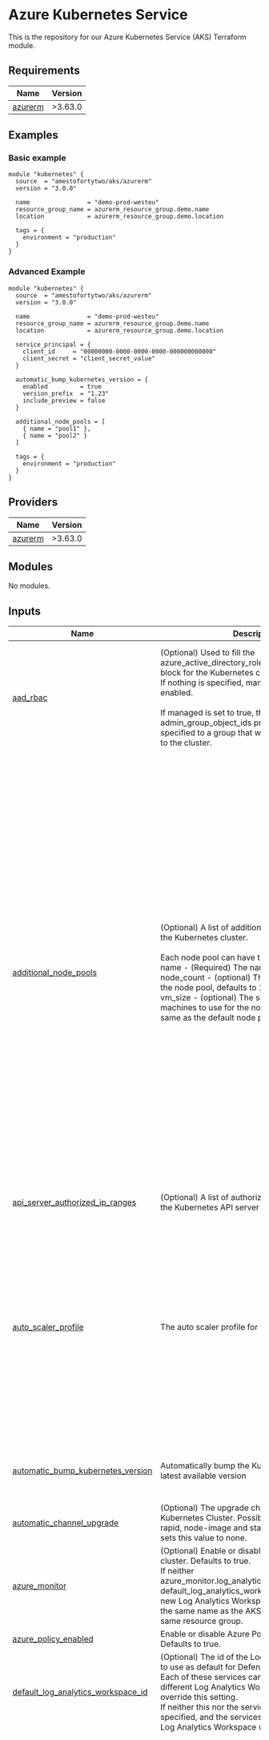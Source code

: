 <!-- BEGIN_TF_DOCS -->
# Azure Kubernetes Service

This is the repository for our Azure Kubernetes Service (AKS) Terraform module.

## Requirements

| Name | Version |
|------|---------|
| <a name="requirement_azurerm"></a> [azurerm](#requirement\_azurerm) | >3.63.0 |

## Examples

### Basic example

```hcl
module "kubernetes" {
  source  = "amestofortytwo/aks/azurerm"
  version = "3.0.0"

  name                = "demo-prod-westeu"
  resource_group_name = azurerm_resource_group.demo.name
  location            = azurerm_resource_group.demo.location

  tags = {
    environment = "production"
  }
}
```

### Advanced Example

```hcl
module "kubernetes" {
  source  = "amestofortytwo/aks/azurerm"
  version = "3.0.0"

  name                = "demo-prod-westeu"
  resource_group_name = azurerm_resource_group.demo.name
  location            = azurerm_resource_group.demo.location

  service_principal = {
    client_id     = "00000000-0000-0000-0000-000000000000"
    client_secret = "client_secret_value"
  }

  automatic_bump_kubernetes_version = {
    enabled         = true
    version_prefix  = "1.23"
    include_preview = false
  }

  additional_node_pools = [
    { name = "pool1" },
    { name = "pool2" }
  ]

  tags = {
    environment = "production"
  }
}
```

## Providers

| Name | Version |
|------|---------|
| <a name="provider_azurerm"></a> [azurerm](#provider\_azurerm) | >3.63.0 |

## Modules

No modules.

## Inputs

| Name | Description | Type | Default | Required |
|------|-------------|------|---------|:--------:|
| <a name="input_aad_rbac"></a> [aad\_rbac](#input\_aad\_rbac) | (Optional) Used to fill the azure\_active\_directory\_role\_based\_access\_control block for the Kubernetes cluster.<br>  If nothing is specified, managed AAD RBAC will be enabled.<br><br>  If managed is set to true, the admin\_group\_object\_ids properties can be specified to a group that will have admin access to the cluster. | <pre>object({<br>    managed                = optional(bool)<br>    tenant_id              = optional(string)<br>    admin_group_object_ids = optional(list(string))<br>    azure_rbac_enabled     = optional(bool)<br>    client_app_id          = optional(string)<br>    server_app_id          = optional(string)<br>    server_app_secret      = optional(string)<br>  })</pre> | <pre>{<br>  "admin_group_object_ids": null,<br>  "azure_rbac_enabled": true,<br>  "managed": true<br>}</pre> | no |
| <a name="input_additional_node_pools"></a> [additional\_node\_pools](#input\_additional\_node\_pools) | (Optional) A list of additional node pools to add to the Kubernetes cluster.<br><br>  Each node pool can have the following properties:<br>  name - (Required) The name of the node pool.<br>  node\_count - (optional) The number of nodes in the node pool, defaults to 1.<br>  vm\_size - (optional) The size of the virtual machines to use for the node pool, defaults to the same as the default node pool. | <pre>list(object({<br>    name                 = string<br>    mode                 = optional(string)<br>    orchestrator_version = optional(string)<br>    os_type              = optional(string)<br>    os_sku               = optional(string)<br>    node_labels          = optional(map(string))<br>    node_count           = optional(number)<br>    enable_auto_scaling  = optional(bool, false)<br>    min_count            = optional(number)<br>    max_count            = optional(number)<br>    vm_size              = optional(string)<br>    os_disk_size_gb      = optional(number)<br>    os_disk_type         = optional(string)<br>    vnet_subnet_id       = optional(string)<br>    pod_subnet_id        = optional(string)<br>    max_pods             = optional(number)<br>    zones                = optional(list(string))<br>    scale_down_mode      = optional(string)<br>    ultra_ssd_enabled    = optional(bool)<br>    kubelet_disk_type    = optional(string)<br>    node_taints          = optional(list(string))<br>    tags                 = optional(map(string))<br>    priority             = optional(string)<br>    spot_max_price       = optional(string)<br>    eviction_policy      = optional(string)<br><br>    linux_os_config = optional(object({<br>      swap_file_size_mb             = optional(number)<br>      transparent_huge_page_enabled = optional(bool)<br>      transparent_huge_page_defrag  = optional(string)<br><br>      sysctl_config = optional(object({<br>        vm_max_map_count = optional(number)<br>      }))<br>    }))<br>  }))</pre> | `[]` | no |
| <a name="input_api_server_authorized_ip_ranges"></a> [api\_server\_authorized\_ip\_ranges](#input\_api\_server\_authorized\_ip\_ranges) | (Optional) A list of authorized IP ranges to access the Kubernetes API server | `list(string)` | `null` | no |
| <a name="input_auto_scaler_profile"></a> [auto\_scaler\_profile](#input\_auto\_scaler\_profile) | The auto scaler profile for the Kubernetes cluster. | <pre>object({<br>    balance_similar_node_groups      = optional(bool)<br>    expander                         = optional(string)<br>    max_graceful_termination_sec     = optional(number)<br>    max_node_provisioning_time       = optional(string)<br>    max_unready_nodes                = optional(number)<br>    new_pod_scale_up_delay           = optional(string)<br>    scale_down_delay_after_add       = optional(string)<br>    scale_down_delay_after_delete    = optional(string)<br>    scale_down_delay_after_failure   = optional(string)<br>    scale_down_unneeded              = optional(string)<br>    scale_down_unready               = optional(string)<br>    scale_down_utilization_threshold = optional(string)<br>    empty_bulk_delete_max            = optional(number)<br>    skip_nodes_with_local_storage    = optional(bool)<br>    skip_nodes_with_system_pods      = optional(bool)<br>  })</pre> | `null` | no |
| <a name="input_automatic_bump_kubernetes_version"></a> [automatic\_bump\_kubernetes\_version](#input\_automatic\_bump\_kubernetes\_version) | Automatically bump the Kubernetes version to the latest available version | <pre>object({<br>    enabled         = bool<br>    version_prefix  = string<br>    include_preview = bool<br>  })</pre> | <pre>{<br>  "enabled": false,<br>  "include_preview": false,<br>  "version_prefix": "1.23"<br>}</pre> | no |
| <a name="input_automatic_channel_upgrade"></a> [automatic\_channel\_upgrade](#input\_automatic\_channel\_upgrade) | (Optional) The upgrade channel for this Kubernetes Cluster. Possible values are patch, rapid, node-image and stable. Omitting this field sets this value to none. | `string` | `"none"` | no |
| <a name="input_azure_monitor"></a> [azure\_monitor](#input\_azure\_monitor) | (Optional) Enable or disable Azure Monitor for the cluster. Defaults to true.<br>  If neither azure\_monitor.log\_analytics\_workspace\_id nor default\_log\_analytics\_workspace\_id is specified, a new Log Analytics Workspace will be created with the same name as the AKS cluster and in the same resource group. | <pre>object({<br>    enabled                    = optional(bool, true)<br>    log_analytics_workspace_id = optional(string, null)<br>  })</pre> | <pre>{<br>  "enabled": true,<br>  "log_analytics_workspace_id": null<br>}</pre> | no |
| <a name="input_azure_policy_enabled"></a> [azure\_policy\_enabled](#input\_azure\_policy\_enabled) | Enable or disable Azure Policy for the cluster. Defaults to true. | `bool` | `true` | no |
| <a name="input_default_log_analytics_workspace_id"></a> [default\_log\_analytics\_workspace\_id](#input\_default\_log\_analytics\_workspace\_id) | (Optional) The id of the Log Analytics Workspace to use as default for Defender and Azure Monitor.<br>  Each of these services can be configured to use a different Log Analytics Workspace, which will override this setting.<br>  If neither this nor the service spesific variable is specified, and the services are enabled, a new Log Analytics Workspace will be created. | `string` | `null` | no |
| <a name="input_default_node_pool"></a> [default\_node\_pool](#input\_default\_node\_pool) | (Optional) The default node pool for the Kubernetes cluster.<br>  If not specified, the default node pool will have one Standard\_d2s\_v4 node. | <pre>object({<br>    name    = string<br>    vm_size = string<br><br>    # Autoscale or manual scaling<br>    node_count          = optional(number)<br>    enable_auto_scaling = optional(bool)<br>    autoscale = optional(object({<br>      min_count = number<br>      max_count = number<br>    }))<br><br>    # Optional settings<br>    max_pods                      = optional(number)<br>    capacity_reservation_group_id = optional(string)<br>    enable_host_encryption        = optional(bool)<br>    enable_node_public_ip         = optional(bool)<br>    fips_enabled                  = optional(bool)<br>    kubelet_disk_type             = optional(string)<br>    message_of_the_day            = optional(string)<br>    node_public_ip_prefix_id      = optional(string)<br>    node_labels                   = optional(map(string))<br>    node_taints                   = optional(list(string))<br>    only_critical_addons_enabled  = optional(bool)<br>    orchestrator_version          = optional(string)<br>    os_disk_size_gb               = optional(number)<br>    os_disk_type                  = optional(string)<br>    os_sku                        = optional(string)<br>    pod_subnet_id                 = optional(string)<br>    scale_down_mode               = optional(string)<br>    type                          = optional(string)<br>    tags                          = optional(map(string))<br>    ultra_ssd_enabled             = optional(bool)<br><br>    kubelet_config = optional(object(<br>      {<br>        cpu_manager_policy        = optional(string)<br>        cpu_cfs_quota_enabled     = optional(bool)<br>        cpu_cfs_quota_period      = optional(string)<br>        image_gc_high_threshold   = optional(number)<br>        image_gc_low_threshold    = optional(number)<br>        topology_manager_policy   = optional(string)<br>        allowed_unsafe_sysctls    = optional(list(string))<br>        container_log_max_size_mb = optional(number)<br>        container_log_max_line    = optional(number)<br>        pod_max_pid               = optional(number)<br>      }<br>    ))<br><br>    linux_os_config = optional(object({<br>      # sysctl will not be implemented, until someone needs it<br>      swap_file_size_mb             = optional(number)<br>      transparent_huge_page_enabled = optional(bool)<br>      transparent_huge_page_defrag  = optional(string)<br>    }))<br><br>    upgrade_settings = optional(object({<br>      max_surge = optional(number)<br>    }))<br>  })</pre> | <pre>{<br>  "name": "default",<br>  "node_count": 1,<br>  "vm_size": "Standard_D2s_v4"<br>}</pre> | no |
| <a name="input_identity"></a> [identity](#input\_identity) | (Optional) The identity block for the Kubernetes cluster.<br>  If not specified, the identity will be of type SystemAssigned. | <pre>object({<br>    type         = string<br>    identity_ids = optional(list(string))<br>  })</pre> | <pre>{<br>  "identity_ids": null,<br>  "type": "SystemAssigned"<br>}</pre> | no |
| <a name="input_ingress_application_gateway"></a> [ingress\_application\_gateway](#input\_ingress\_application\_gateway) | Values used for deployment of the ingress application gateway | <pre>object({<br>    gateway_id   = optional(string)<br>    gateway_name = optional(string)<br>    subnet_cidr  = optional(string)<br>    subnet_id    = optional(string)<br>  })</pre> | `null` | no |
| <a name="input_key_vault_secrets_provider"></a> [key\_vault\_secrets\_provider](#input\_key\_vault\_secrets\_provider) | (Optional) Enable or disable Azure Key Vault Secret Providers for the cluster. Defaults to false. | <pre>object({<br>    enabled                  = optional(bool, false)<br>    secret_rotation_enabled  = optional(bool, false)<br>    secret_rotation_interval = optional(string, null)<br>  })</pre> | `{}` | no |
| <a name="input_kubernetes_version"></a> [kubernetes\_version](#input\_kubernetes\_version) | Kubernetes version to use for the cluster | `string` | `null` | no |
| <a name="input_local_account_disabled"></a> [local\_account\_disabled](#input\_local\_account\_disabled) | (Optional) Enable or disable local account for the cluster. Defaults to true. | `bool` | `true` | no |
| <a name="input_location"></a> [location](#input\_location) | The location where all resources will be created | `string` | n/a | yes |
| <a name="input_microsoft_defender"></a> [microsoft\_defender](#input\_microsoft\_defender) | (Optional) Enable or disable Microsoft Defender (Security profile) for the cluster. Defaults to false.<br>  If neither microsoft\_defender.log\_analytics\_workspace\_id nor default\_log\_analytics\_workspace\_id is specified, a new Log Analytics Workspace will be created with the same name as the AKS cluster and in the same resource group. | <pre>object({<br>    enabled                    = optional(bool, false)<br>    log_analytics_workspace_id = optional(string, null)<br>  })</pre> | <pre>{<br>  "enabled": false,<br>  "log_analytics_workspace_id": null<br>}</pre> | no |
| <a name="input_name"></a> [name](#input\_name) | The name of the managed Kubernetes cluster. | `string` | n/a | yes |
| <a name="input_network_profile"></a> [network\_profile](#input\_network\_profile) | (Optional) The network profile block for the Kubernetes cluster.<br>  If not specified, the network profile will be of type Azure. | <pre>object({<br>    network_plugin      = string<br>    network_plugin_mode = optional(string)<br>    network_policy      = optional(string)<br>    network_mode        = optional(string)<br>    vnet_subnet_id      = optional(string)<br>    load_balancer_sku   = optional(string)<br>    outbound_type       = optional(string)<br>    dns_service_ip      = optional(string)<br>    docker_bridge_cidr  = optional(string)<br>    service_cidr        = optional(string)<br>    service_cidrs       = optional(list(string))<br>    pod_cidr            = optional(string)<br>    pod_cidrs           = optional(list(string))<br>    ip_versions         = optional(list(string))<br>    ebpf_data_plane     = optional(string)<br>  })</pre> | <pre>{<br>  "network_plugin": "azure"<br>}</pre> | no |
| <a name="input_private_cluster"></a> [private\_cluster](#input\_private\_cluster) | (Optional) Enable or disable private cluster for the cluster. Defaults to false. | `bool` | `false` | no |
| <a name="input_resource_group_name"></a> [resource\_group\_name](#input\_resource\_group\_name) | Name of the resource group to create the resources in | `string` | n/a | yes |
| <a name="input_service_principal"></a> [service\_principal](#input\_service\_principal) | (Optional) The service principal block for the Kubernetes cluster.<br>  Do not specify this block if you want already defined the identity block, or if you want to use the SystemAssigned identity. | <pre>object({<br>    client_id     = string<br>    client_secret = string<br>  })</pre> | `null` | no |
| <a name="input_sku_tier"></a> [sku\_tier](#input\_sku\_tier) | (Optional) The SKU Tier that should be used for this Kubernetes Cluster. Possible values are Free, and Standard (which includes the Uptime SLA). Defaults to Free. | `string` | `"Free"` | no |
| <a name="input_storage_profile"></a> [storage\_profile](#input\_storage\_profile) | (Optional) The storage profile block for the Kubernetes cluster. | <pre>object({<br>    blob_driver_enabled         = optional(bool)<br>    disk_driver_enabled         = optional(bool)<br>    disk_driver_version         = optional(string)<br>    file_driver_enabled         = optional(bool)<br>    snapshot_controller_enabled = optional(bool)<br>  })</pre> | `null` | no |
| <a name="input_tags"></a> [tags](#input\_tags) | (Optional) A mapping of tags to assign to the resources | `map(string)` | `{}` | no |
| <a name="input_workload_identity_enabled"></a> [workload\_identity\_enabled](#input\_workload\_identity\_enabled) | (Optional) Enable or disable workload identity for the cluster. Enabling this also sets oidc\_issuer\_enabled to true. | `bool` | `null` | no |

## Outputs

| Name | Description |
|------|-------------|
| <a name="output_aks_credentials"></a> [aks\_credentials](#output\_aks\_credentials) | The AZ CLI command to get credentials from your new cluster. |
| <a name="output_aks_id"></a> [aks\_id](#output\_aks\_id) | The Kubernetes Managed Cluster ID. |
| <a name="output_client_certificate"></a> [client\_certificate](#output\_client\_certificate) | Base64 encoded public certificate used by clients to authenticate to the Kubernetes cluster. |
| <a name="output_client_key"></a> [client\_key](#output\_client\_key) | Base64 encoded private key used by clients to authenticate to the Kubernetes cluster. |
| <a name="output_cluster_ca_certificate"></a> [cluster\_ca\_certificate](#output\_cluster\_ca\_certificate) | Base64 encoded public CA certificate used as the root of trust for the Kubernetes cluster. |
| <a name="output_host"></a> [host](#output\_host) | The Kubernetes cluster server host. |
| <a name="output_identity"></a> [identity](#output\_identity) | Block of the parameters from the Managed Service Identity. |
| <a name="output_kube_admin_config_raw"></a> [kube\_admin\_config\_raw](#output\_kube\_admin\_config\_raw) | The raw kube admin config, used with kubectl and other tools. |
| <a name="output_kubelet_identity"></a> [kubelet\_identity](#output\_kubelet\_identity) | The raw kubelet identity. Used for Azure role assignments. |
| <a name="output_oidc_issuer_url"></a> [oidc\_issuer\_url](#output\_oidc\_issuer\_url) | The OIDC issuer URL that is associated with the cluster. |
| <a name="output_secret_identity"></a> [secret\_identity](#output\_secret\_identity) | Block of the parameters from the Key Vault Secrets Provider. |

## Resources

| Name | Type |
|------|------|
| [azurerm_kubernetes_cluster.main](https://registry.terraform.io/providers/hashicorp/azurerm/latest/docs/resources/kubernetes_cluster) | resource |
| [azurerm_kubernetes_cluster_node_pool.additional](https://registry.terraform.io/providers/hashicorp/azurerm/latest/docs/resources/kubernetes_cluster_node_pool) | resource |
| [azurerm_log_analytics_workspace.main](https://registry.terraform.io/providers/hashicorp/azurerm/latest/docs/resources/log_analytics_workspace) | resource |
| [azurerm_kubernetes_service_versions.current](https://registry.terraform.io/providers/hashicorp/azurerm/latest/docs/data-sources/kubernetes_service_versions) | data source |
<!-- END_TF_DOCS -->